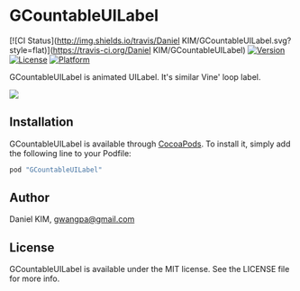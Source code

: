 # GCountableUILabel

[![CI Status](http://img.shields.io/travis/Daniel KIM/GCountableUILabel.svg?style=flat)](https://travis-ci.org/Daniel KIM/GCountableUILabel)
[![Version](https://img.shields.io/cocoapods/v/GCountableUILabel.svg?style=flat)](http://cocoapods.org/pods/GCountableUILabel)
[![License](https://img.shields.io/cocoapods/l/GCountableUILabel.svg?style=flat)](http://cocoapods.org/pods/GCountableUILabel)
[![Platform](https://img.shields.io/cocoapods/p/GCountableUILabel.svg?style=flat)](http://cocoapods.org/pods/GCountableUILabel)

GCountableUILabel is animated UILabel. It's similar Vine' loop label.

<img src="screenshot.gif" />

## Installation

GCountableUILabel is available through [CocoaPods](http://cocoapods.org). To install
it, simply add the following line to your Podfile:

```ruby
pod "GCountableUILabel"
```

## Author

Daniel KIM, gwangpa@gmail.com

## License

GCountableUILabel is available under the MIT license. See the LICENSE file for more info.

